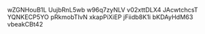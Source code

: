 wZGNHouB1L
UujbRnL5wb
w96q7zyNLV
v02xttDLX4
JAcwtchcsT
YQNKECP5YO
pRkmobTIvN
xkapPiXiEP
jFiidb8K1i
bKDAyHdM63
vbeakCBt42
